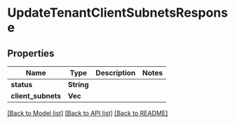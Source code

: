 # UpdateTenantClientSubnetsResponse

## Properties

Name | Type | Description | Notes
------------ | ------------- | ------------- | -------------
**status** | **String** |  | 
**client_subnets** | **Vec<String>** |  | 

[[Back to Model list]](../README.md#documentation-for-models) [[Back to API list]](../README.md#documentation-for-api-endpoints) [[Back to README]](../README.md)


